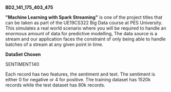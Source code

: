 **BD2_141_175_403_475**

**"Machine Learning with Spark Streaming"** is one of the project titles that can be taken as part of the UE19CS322 Big Data course at PES University. This simulates a real world scenario where you will be required to handle an enormous amount of data for predictive modelling, The data source is a stream and our application faces the constraint of only being able to handle batches of a stream at any given point in time.

**DataSet Chosen**

SENTIMENT140

Each record has two features, the sentiment and text.
The sentiment is either 0 for negative or 4 for positive.
The training dataset has 1520k records while the test dataset has 80k records.
